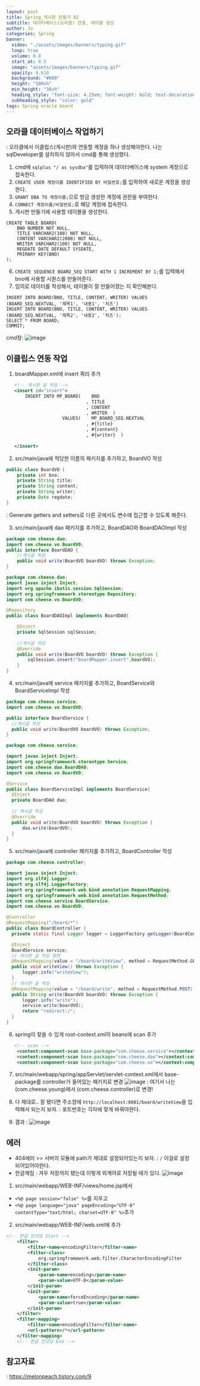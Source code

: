 ```yaml
---
layout: post
title: Spring_게시판 만들기 02
subtitle: 데이터베이스(오라클) 연결, 테이블 생성
author: Jo 
categories: Spring
banner:
  video: "./assets/images/banners/typing.gif"
  loop: true
  volume: 0.8
  start_at: 8.5
  image: "assets/images/banners/typing.gif"
  opacity: 0.618
  background: "#000"
  height: "100vh"
  min_height: "38vh"
  heading_style: "font-size: 4.25em; font-weight: bold; text-decoration: underline"
  subheading_style: "color: gold"
tags: Spring oracle board
---
```


## 오라클 데이터베이스 작업하기
: 오라클에서 이클립스(게시판)와 연동할 계정을 하나 생성해야한다. 나는 sqlDeveloper를 설치하지 않아서 cmd를 통해 생성했다.<br>
1. cmd에 `` sqlplus "/ as sysdba" ``를 입력하여 데이터베이스에 system 계정으로 접속한다.
2. ``CREATE USER 계정이름 IDENTIFIED BY 비밀번호;``를 입력하여 새로운 계정을 생성한다.
3. ``GRANT DBA TO 계정이름;``으로 방금 생성한 계정에 권한을 부여한다.
4. ``CONNECT 계정이름/비밀번호;``로 해당 계정에 접속한다.
5. 게시판 만들기에 사용할 테이블을 생성한다.
```oracle
CREATE TABLE BOARD(
    BNO NUMBER NOT NULL,
    TITLE VARCHAR2(100) NOT NULL,
    CONTENT VARCHAR2(2000) NOT NULL,
    WRITER VARCHAR2(100) NOT NULL,
    REGDATE DATE DEFAULT SYSDATE,
    PRIMARY KEY(BNO)
);
```
6. ``CREATE SEQUENCE BOARD_SEQ START WITH 1 INCREMENT BY 1;``를 입력해서 bno에 사용할 시퀀스를 만들어준다.
7. 임의로 데이터를 작성해서, 테이블이 잘 만들어졌는 지 확인해본다.
```oracle
INSERT INTO BOARD(BNO, TITLE, CONTENT, WRITER) VALUES (BOARD_SEQ.NEXTVAL, '제목1', '내용1', '치즈')
INSERT INTO BOARD(BNO, TITLE, CONTENT, WRITER) VALUES (BOARD_SEQ.NEXTVAL, '제목2', '내용2', '치즈');
SELECT * FROM BOARD;
COMMIT;
```
cmd창:
![image](https://github.com/CheeseYoung/Cheeseyoung.github.io/assets/132384527/bd48f0fe-4b53-4f18-8af8-376cdf6fb082)
<br>

## 이클립스 연동 작업
1. boardMapper.xml에 insert 쿼리 추가
```boardMapper.xml
   <!-- 게시판 글 작성 -->
   <insert id="insert">
	   INSERT INTO MP_BOARD(    BNO 
	   					      , TITLE 
	   					      , CONTENT 
	   					      , WRITER  )
	                 VALUES(    MP_BOARD_SEQ.NEXTVAL 
	                 		  , #{title}
	                 		  , #{content}
	                 		  , #{writer}  )
   
   </insert>
```
2. src/main/java에 적당한 이름의 패키지를 추가하고, BoardVO 작성
```BoardVO.java
public class BoardVO {
	private int bno;
	private String title;
	private String content;
	private String writer;
	private Date regdate;
}
```
: Generate getters and setters로 다른 곳에서도 변수에 접근할 수 있도록 해준다.

3. src/main/java에 dao 패키지를 추가하고, BoardDAO와 BoardDAOImpl 작성

```BoardDAO.java
package com.cheese.dao;
import com.cheese.vo.BoardVO;
public interface BoardDAO {
	//게시글 작성
	public void write(BoardVO boardVO) throws Exception;
}
```

```BoardDAOImpl.java
package com.cheese.dao;
import javax.inject.Inject;
import org.apache.ibatis.session.SqlSession;
import org.springframework.stereotype.Repository;
import com.cheese.vo.BoardVO;

@Repository
public class BoardDAOImpl implements BoardDAO{

	@Inject
	private SqlSession sqlSession;
	
	//게시글 작성
	@Override
	public void write(BoardVO boardVO) throws Exception {
		sqlSession.insert("boardMapper.insert",boardVO);	
	}
}
```

4. src/main/java에 service 패키지를 추가하고, BoardService와 BoardServiceImpl 작성

  ```BoardService.java
  package com.cheese.service;
  import com.cheese.vo.BoardVO;
  
  public interface BoardService {
  	//게시글 작성
  	public void write(BoardVO boardVO) throws Exception;
  }
  ```

  ```BoardServiceImpl.java
  package com.cheese.service;
  
  import javax.inject.Inject;
  import org.springframework.stereotype.Service;
  import com.cheese.dao.BoardDAO;
  import com.cheese.vo.BoardVO;
  
  @Service
  public class BoardServiceImpl implements BoardService{
  	@Inject
  	private BoardDAO dao;
  	
  	// 게시글 작성
  	@Override
  	public void write(BoardVO boardVO) throws Exception {
  		dao.write(boardVO);
  	}
  }
  ```

5. src/main/java에 controller 패키지를 추가하고, BoardController 작성
  
  ```BoardController.java
  package com.cheese.controller;
  
  import javax.inject.Inject;
  import org.slf4j.Logger;
  import org.slf4j.LoggerFactory;
  import org.springframework.web.bind.annotation.RequestMapping;
  import org.springframework.web.bind.annotation.RequestMethod;
  import com.cheese.service.BoardService;
  import com.cheese.vo.BoardVO;
  
  @Controller
  @RequestMapping("/board/*")
  public class BoardController {
  	private static final Logger logger = LoggerFactory.getLogger(BoardController.class);
  
  	@Inject
  	BoardService service;
  	// 게시판 글 작성 화면
  	@RequestMapping(value = "/board/writeView", method = RequestMethod.GET)
  	public void writeView() throws Exception {
  		logger.info("writeView");
  	}
  	// 게시판 글 작성
  	@RequestMapping(value = "/board/write", method = RequestMethod.POST)
  	public String write(BoardVO boardVO) throws Exception {
  		logger.info("write");
  		service.write(boardVO);
  		return "redirect:/";
  	}
  }
  ```

6. spring이 찾을 수 있게 root-context.xml의 beans에 scan 추가
  
  ```root-context.xml
  	 <!-- scan -->
      <context:component-scan base-package="com.cheese.service"></context:component-scan>
      <context:component-scan base-package="com.cheese.dao"></context:component-scan>
      <context:component-scan base-package="com.cheese.vo"></context:component-scan>
  ```

7. src/main/webapp/spring/appServlet/servlet-context.xml에서 base-package를 controller가 들어있는 패키지로 변경
![image](https://github.com/CheeseYoung/Cheeseyoung.github.io/assets/132384527/b58cede9-aa68-4607-b4df-dc3af04b88cf)
: 여기서 나는 (com.cheese.young)에서 (com.cheese.controller)로 변경!

8. 다 제대로.. 잘 됐다면 주소창에 ``http://localhost:8081/board/writeView``을 입력해서 되는지 보자.
: 포트번호는 각자에 맞게 바꿔야한다.

9. 결과 :
![image](https://github.com/CheeseYoung/Cheeseyoung.github.io/assets/132384527/6287ad0b-9411-4cde-9b4c-106be1ea4e3b)

## 에러
- 404에러 >> 서버의 모듈에 path가 제대로 설정되어있는지 보자.
: ``/`` 이걸로 설정되어있어야한다.
- 한글깨짐 : 겨우 저장까지 됐는데 이렇게 외계어로 저장될 때가 있다.
![image](https://github.com/CheeseYoung/Cheeseyoung.github.io/assets/132384527/e28b993d-2252-4521-85c4-292806f38ca3)
1. src/main/webapp/WEB-INF/views/home.jsp에서 
 - ``<%@ page session="false" %>``를 지우고
 - ``<%@ page language="java" pageEncoding="UTF-8" contentType="text/html; charset=UTF-8" %>``추가

2.  src/main/webapp/WEB-INF/web.xml에 추가

```web.xml
<!-- 한글 인코딩 Start -->
	<filter>
		<filter-name>encodingFilter</filter-name>
		<filter-class>
			org.springframework.web.filter.CharacterEncodingFilter
		</filter-class>
		<init-param>
			<param-name>encoding</param-name>
			<param-value>UTF-8</param-value>
		</init-param>
		<init-param>
			<param-name>forceEncoding</param-name>
			<param-value>true</param-value>
		</init-param>
	</filter>
	<filter-mapping>
		<filter-name>encodingFilter</filter-name>
		<url-pattern>/*</url-pattern>
	</filter-mapping>
	<!-- 한글 인코딩 End -->
```


## 참고자료
: https://melonpeach.tistory.com/9
